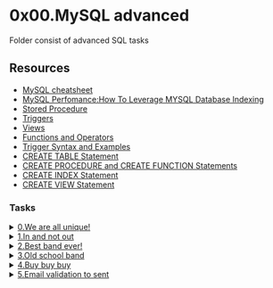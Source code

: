 # 0x00.MySQL advanced
Folder consist of advanced SQL tasks 

## Resources
+ [MySQL cheatsheet](https://intranet.alxswe.com/rltoken/8w9di_hk19DIMSBEV3EayQ)
+ [MySQL Perfomance:How To Leverage MYSQL Database Indexing](https://intranet.alxswe.com/rltoken/2GJbZ48zRPA70o2YhTdH7g)
+ [Stored Procedure](https://intranet.alxswe.com/rltoken/K180X2OCzb6gzPngjn-EIg)
+ [Triggers](https://intranet.alxswe.com/rltoken/cJ1qA4o-rRm4rWIsqYKSZg)
+ [Views](https://intranet.alxswe.com/rltoken/vHg1z3UAOcWMvOt8xZHeiA)
+ [Functions and Operators](https://intranet.alxswe.com/rltoken/g-c1m6iljScpi4LeqxBRqQ)
+ [Trigger Syntax and Examples](https://intranet.alxswe.com/rltoken/gLVwKjQfRL0Jr_nWqAS7VQ)
+ [CREATE TABLE Statement](https://intranet.alxswe.com/rltoken/X789nJ22H6HVh1uCQPl0lg)
+ [CREATE PROCEDURE and CREATE FUNCTION Statements](https://intranet.alxswe.com/rltoken/mfrWMt1KL3NHXblJykMgZg)
+ [CREATE INDEX Statement](https://intranet.alxswe.com/rltoken/oCu8Rg9WfKyF4BhTt8dZGQ)
+ [CREATE VIEW Statement](https://intranet.alxswe.com/rltoken/FEZNlZFKZmD1ISnLINkCwQ)


### Tasks

<details>
<summary><a href="./0-uniq_users.sql">0.We are all unique!</a></summary>
<a href='https://postimg.cc/SXcMv4Qt' target='_blank'><img src='https://i.postimg.cc/SXcMv4Qt/Screenshot-from-2023-08-11-12-07-17.png' border='0' alt='Screenshot-from-2023-08-11-12-07-17'/></a>
</details>

<details>
<summary><a href="./1-country_users.sql">1.In and not out</a></summary>
<a href='https://postimg.cc/yWPgBNzF' target='_blank'><img src='https://i.postimg.cc/yWPgBNzF/Screenshot-from-2023-08-11-12-58-31.png' border='0' alt='Screenshot-from-2023-08-11-12-58-31'/></a>
</details>

<details>
<summary><a href="./2-fans">2.Best band ever!</a></summary>
<a href='https://postimg.cc/DJbBVq2h' target='_blank'><img src='https://i.postimg.cc/DJbBVq2h/Screenshot-from-2023-08-12-12-52-41.png' border='0' alt='Screenshot-from-2023-08-12-12-52-41'/></a>
</details>

<details>
<summary><a href="./3-glam_rock.sql">3.Old school band</a></summary>
<a href='https://postimg.cc/68F8jSpM' target='_blank'><img src='https://i.postimg.cc/68F8jSpM/Screenshot-from-2023-08-12-12-55-58.png' border='0' alt='Screenshot-from-2023-08-12-12-55-58'/></a>
</details>


<details>
<summary><a href="./4-store.sql">4.Buy buy buy</a></summary>
<a href='https://postimg.cc/3W7Wymqb' target='_blank'><img src='https://i.postimg.cc/3W7Wymqb/Screenshot-from-2023-08-12-12-58-16.png' border='0' alt='Screenshot-from-2023-08-12-12-58-16'/></a>
</details>


<details>
<summary><a href="./5-valid_email.sql">5.Email validation to sent</a></summary>
<a href='https://postimg.cc/yDz75Hzp' target='_blank'><img src='https://i.postimg.cc/yDz75Hzp/Screenshot-from-2023-08-12-13-00-58.png' border='0' alt='Screenshot-from-2023-08-12-13-00-58'/></a>
</details>
